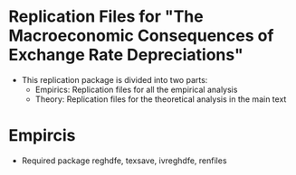# Replication Files for "The Macroeconomic Consequences of Exchange Rate Depreciations"

* This replication package is divided into two parts:
  * Empirics: Replication files for all the empirical analysis
  * Theory: Replication files for the theoretical analysis in the main text

# Empircis
* Required package
reghdfe, texsave, ivreghdfe, renfiles

